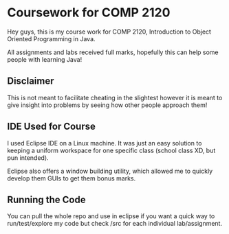 # Coursework for COMP 2120

Hey guys, this is my course work for COMP 2120, Introduction to Object Oriented Programming in Java. 

All assignments and labs received full marks, hopefully this can help some people with learning Java!

## Disclaimer

This is not meant to facilitate cheating in the slightest however it is meant to give insight into problems by seeing how other people approach them!

## IDE Used for Course

I used Eclipse IDE on a Linux machine.  It was just an easy solution to keeping a uniform workspace for one specific class (school class XD, but pun intended).

Eclipse also offers a window building utility, which allowed me to quickly develop them GUIs to get them bonus marks.

## Running the Code

You can pull the whole repo and use in eclipse if you want a quick way to run/test/explore my code but check /src for each individual lab/assignment.  

